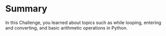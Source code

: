 # Summary

In this Challenge, you learned about topics such as while looping, entering and converting, and basic arithmetic operations in Python.
